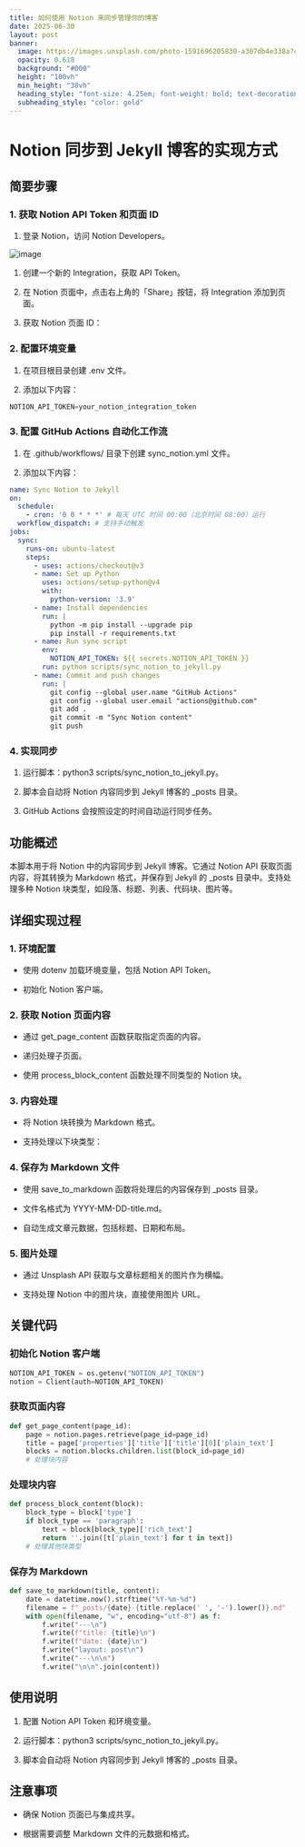 ```yaml
---
title: 如何使用 Notion 来同步管理你的博客
date: 2025-06-30
layout: post
banner:
  image: https://images.unsplash.com/photo-1591696205830-a307db4e338a?crop=entropy&cs=tinysrgb&fit=max&fm=jpg&ixid=M3w2OTIwMzJ8MHwxfHJhbmRvbXx8fHx8fHx8fDE3NTEyNzIyNTN8&ixlib=rb-4.1.0&q=80&w=1080
  opacity: 0.618
  background: "#000"
  height: "100vh"
  min_height: "38vh"
  heading_style: "font-size: 4.25em; font-weight: bold; text-decoration: underline"
  subheading_style: "color: gold"
---
```


# Notion 同步到 Jekyll 博客的实现方式

## 简要步骤

### 1. 获取 Notion API Token 和页面 ID

1. 登录 Notion，访问 Notion Developers。

![image](https://prod-files-secure.s3.us-west-2.amazonaws.com/a7a0cc5a-89b9-4cda-8686-1fba0ca52f40/d19c1afe-dea5-4312-9333-786b0ba83054/image.png?X-Amz-Algorithm=AWS4-HMAC-SHA256&X-Amz-Content-Sha256=UNSIGNED-PAYLOAD&X-Amz-Credential=ASIAZI2LB466WPIFSCWP%2F20250630%2Fus-west-2%2Fs3%2Faws4_request&X-Amz-Date=20250630T083052Z&X-Amz-Expires=3600&X-Amz-Security-Token=IQoJb3JpZ2luX2VjEL%2F%2F%2F%2F%2F%2F%2F%2F%2F%2F%2FwEaCXVzLXdlc3QtMiJGMEQCIGPESGtAUDWfpPzkt7%2B15cVyeOqRYWdFr6YA5ZvV1ksOAiBOgMnOTWrHAotNz421DVzZJFreN2WXRvO4y6sFcG5sMCqIBAi4%2F%2F%2F%2F%2F%2F%2F%2F%2F%2F8BEAAaDDYzNzQyMzE4MzgwNSIMM9AS%2Fa%2BSvKl9XAwKKtwDbvIpTI2Nw26CwOVwzrhV1EGq%2F7xVItzCFoeXqvwENfhhmGdzxwMLXyJ5uueWdWYMD1HvGRyNhWMP43%2B1hfkn5seI7o%2B9qdsyI3ZRkMyMiJpo1YgDEnXe6stEfw2JUj0KQlijSLxXpwNGefMKfdBGzL9ZOydkY8eD9FHaVly9bpdHuJwqlLS6ta6yxMrhpHusvWa%2BB7bJwOMTdxrATHcuzX3XMpz3WR2n3ddvyAGuCEpfSgeXBAwxHGsr1%2FxKJyu0IGa4vl62qHSW1RjW33JA%2F%2Fi%2BZI0rcykGfl5Jv%2F3GAck64V15Yof2S3NxUyNDO%2BDRFv2O%2BUT2KNO%2BiFttBsZ7d3NeANC8eNHH21dZzxB3DiuTnqAUJoird9NyY8xQIy3EmRwwh%2F%2BfiwH0mWp1ajDpQlYWacLqrZHDl1XTDGjS3oojylE4izo4yrXcwu1jVFBNOwaSC%2FyLlglebAA5gQsgm7JV0XhLS00uXi52f3yQMyjy9sZymgNzQRaB7%2Bkq9PpNoZCxKWUlWkI4RStFPWtQh37N8FGzoNgim7%2FWmL%2Bu7ss2pyYfzbZoZ9qQAL2VkoZvEqhtPFmykLI92U9EI4liPr%2BxNsVXQgmTz%2B4XkxN5ucPb7mIwQ67JZTh7YRAwm%2FOIwwY6pgH%2BU9MOKAyeevSRPlbdoQcTnGvCvjk53mCXYeENDv5NaPLFOu%2FR2vJfrXi1SDadGrwGskQoKTTHexUdK4XZu9%2FY%2BXR5Ll69ZfhnhKMwDoaR0Q4r%2BUPiwy14xgd89HA%2FulXOquZKWRJpWqSZRSH2vtQ6dNvmWtglRQrT14ibdP%2BocfQS31m4GMRIeLKxT%2Fg7Ay6GlwgnDIGi5ibgtfLWHaIFQ8kl5Y29&X-Amz-Signature=ec4592bf0c33cdb2be6fcf787c1dca48cfee9aadf7a5b288dc607e50d6b20768&X-Amz-SignedHeaders=host&x-amz-checksum-mode=ENABLED&x-id=GetObject)

1. 创建一个新的 Integration，获取 API Token。

1. 在 Notion 页面中，点击右上角的「Share」按钮，将 Integration 添加到页面。

1. 获取 Notion 页面 ID：


### 2. 配置环境变量

1. 在项目根目录创建 .env 文件。

1. 添加以下内容：

```javascript
NOTION_API_TOKEN=your_notion_integration_token
```

### 3. 配置 GitHub Actions 自动化工作流

1. 在 .github/workflows/ 目录下创建 sync_notion.yml 文件。

1. 添加以下内容：

```yaml
name: Sync Notion to Jekyll
on:
  schedule:
    - cron: '0 0 * * *' # 每天 UTC 时间 00:00（北京时间 08:00）运行
  workflow_dispatch: # 支持手动触发
jobs:
  sync:
    runs-on: ubuntu-latest
    steps:
      - uses: actions/checkout@v3
      - name: Set up Python
        uses: actions/setup-python@v4
        with:
          python-version: '3.9'
      - name: Install dependencies
        run: |
          python -m pip install --upgrade pip
          pip install -r requirements.txt
      - name: Run sync script
        env:
          NOTION_API_TOKEN: ${{ secrets.NOTION_API_TOKEN }}
        run: python scripts/sync_notion_to_jekyll.py
      - name: Commit and push changes
        run: |
          git config --global user.name "GitHub Actions"
          git config --global user.email "actions@github.com"
          git add .
          git commit -m "Sync Notion content"
          git push
```

### 4. 实现同步

1. 运行脚本：python3 scripts/sync_notion_to_jekyll.py。

1. 脚本会自动将 Notion 内容同步到 Jekyll 博客的 _posts 目录。

1. GitHub Actions 会按照设定的时间自动运行同步任务。

## 功能概述

本脚本用于将 Notion 中的内容同步到 Jekyll 博客。它通过 Notion API 获取页面内容，将其转换为 Markdown 格式，并保存到 Jekyll 的 _posts 目录中。支持处理多种 Notion 块类型，如段落、标题、列表、代码块、图片等。

## 详细实现过程

### 1. 环境配置

- 使用 dotenv 加载环境变量，包括 Notion API Token。

- 初始化 Notion 客户端。

### 2. 获取 Notion 页面内容

- 通过 get_page_content 函数获取指定页面的内容。

- 递归处理子页面。

- 使用 process_block_content 函数处理不同类型的 Notion 块。

### 3. 内容处理

- 将 Notion 块转换为 Markdown 格式。

- 支持处理以下块类型：


### 4. 保存为 Markdown 文件

- 使用 save_to_markdown 函数将处理后的内容保存到 _posts 目录。

- 文件名格式为 YYYY-MM-DD-title.md。

- 自动生成文章元数据，包括标题、日期和布局。

### 5. 图片处理

- 通过 Unsplash API 获取与文章标题相关的图片作为横幅。

- 支持处理 Notion 中的图片块，直接使用图片 URL。

## 关键代码

### 初始化 Notion 客户端

```python
NOTION_API_TOKEN = os.getenv("NOTION_API_TOKEN")
notion = Client(auth=NOTION_API_TOKEN)
```

### 获取页面内容

```python
def get_page_content(page_id):
    page = notion.pages.retrieve(page_id=page_id)
    title = page['properties']['title']['title'][0]['plain_text']
    blocks = notion.blocks.children.list(block_id=page_id)
    # 处理块内容
```

### 处理块内容

```python
def process_block_content(block):
    block_type = block['type']
    if block_type == 'paragraph':
        text = block[block_type]['rich_text']
        return ''.join([t['plain_text'] for t in text])
    # 处理其他块类型
```

### 保存为 Markdown

```python
def save_to_markdown(title, content):
    date = datetime.now().strftime("%Y-%m-%d")
    filename = f"_posts/{date}-{title.replace(' ', '-').lower()}.md"
    with open(filename, "w", encoding="utf-8") as f:
        f.write("---\n")
        f.write(f"title: {title}\n")
        f.write(f"date: {date}\n")
        f.write("layout: post\n")
        f.write("---\n\n")
        f.write("\n\n".join(content))
```

## 使用说明

1. 配置 Notion API Token 和环境变量。

1. 运行脚本：python3 scripts/sync_notion_to_jekyll.py。

1. 脚本会自动将 Notion 内容同步到 Jekyll 博客的 _posts 目录。

## 注意事项

- 确保 Notion 页面已与集成共享。

- 根据需要调整 Markdown 文件的元数据和格式。